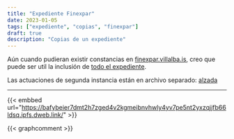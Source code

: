 ```yaml
---
title: "Expediente Finexpar"
date: 2023-01-05
tags: ["expediente", "copias", "finexpar"]
draft: true
description: "Copias de un expediente"
---
```


Aún cuando pudieran existir constancias en [finexpar.villalba.is](https://finexpar.villalba.is), creo que puede ser util la inclusión de [todo el expediente](https://bafybeibvkacmhl4s65efme2tm4vwm2ora46pb4vcgchz6tlkpljtqblqcy.ipfs.w3s.link/expediente-ocr.pdf).

Las actuaciones de segunda instancia están en archivo separado: [alzada](https://bafybeid26adcxvlikj5zoaho2cohqjki3qez5lot5ufitqzbfb6gtj5uqa.ipfs.nftstorage.link/)

---

{{< embbed url="https://bafybeier7dmt2h7zged4v2kgmeibnvhwly4yv7pe5nt2yxzqjjfb66ldsq.ipfs.dweb.link/" >}}

{{< graphcomment >}}
